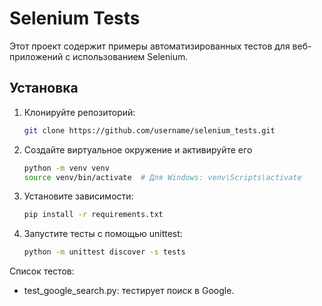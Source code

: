 # Selenium Tests

Этот проект содержит примеры автоматизированных тестов для веб-приложений с использованием Selenium.

## Установка

1. Клонируйте репозиторий:
   ```sh
   git clone https://github.com/username/selenium_tests.git
   
2. Создайте виртуальное окружение и активируйте его
    ```sh
   python -m venv venv
    source venv/bin/activate  # Для Windows: venv\Scripts\activate
3. Установите зависимости:
    ```sh
   pip install -r requirements.txt

4. Запустите тесты с помощью unittest:
    ```sh
   python -m unittest discover -s tests

Список тестов:
* test_google_search.py: тестирует поиск в Google.